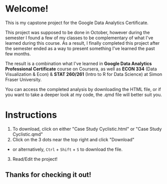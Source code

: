 # Welcome!
This is my capstone project for the Google Data Analytics Certificate.

This project was supposed to be done in October, however during the semester I found a few of my classes to be complementary of what I've learned during this course. As a result, I finally completed this project after the semester ended as a way to present something I've learned the past few months.

The result is a combination what I've learned in **Google Data Analytics Professional Certificate** course on Coursera, as well as **ECON 334** (Data Visualization & Econ) & **STAT 260/261** (Intro to R for Data Science) at Simon Fraser University.

You can access the completed analysis by downloading the HTML file, or if you want to take a deeper look at my code, the .qmd file will better suit you.
# Instructions
1. To download, click on either "Case Study Cyclistic.html" or "Case Study Cyclistic.qmd"
2. Click on the 3 dots near the top right and click "Download"
  - or alternatively, `Ctrl` + `Shift` + `S` to download the file.
3. Read/Edit the project!
## Thanks for checking it out!
